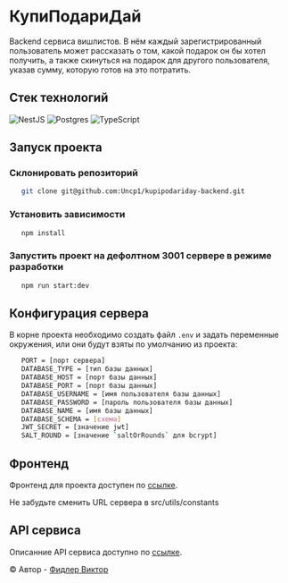 # КупиПодариДай

Backend сервиса вишлистов. В нём каждый зарегистрированный пользователь может рассказать о том, какой подарок он бы хотел получить, а также скинуться на подарок для другого пользователя, указав сумму, которую готов на это потратить.

## Стек технологий

![NestJS](https://img.shields.io/badge/nestjs-%23E0234E.svg?style=for-the-badge&logo=nestjs&logoColor=white)
![Postgres](https://img.shields.io/badge/postgres-%23316192.svg?style=for-the-badge&logo=postgresql&logoColor=white)
![TypeScript](https://img.shields.io/badge/typescript-%23007ACC.svg?style=for-the-badge&logo=typescript&logoColor=white)

## Запуск проекта

### Склонировать репозиторий

```sh
   git clone git@github.com:Uncp1/kupipodariday-backend.git
```

### Установить зависимости

```sh
   npm install
```

### Запустить проект на дефолтном 3001 сервере в режиме разработки

```sh
   npm run start:dev
```

## Конфигурация сервера

В корне проекта необходимо создать файл `.env` и задать переменные окружения, или они будут взяты по умолчанию из проекта:

```sh
   PORT = [порт сервера]
   DATABASE_TYPE = [тип базы данных]
   DATABASE_HOST = [порт базы данных]
   DATABASE_PORT = [порт базы данных]
   DATABASE_USERNAME = [имя пользователя базы данных]
   DATABASE_PASSWORD = [пароль пользователя базы данных]
   DATABASE_NAME = [имя базы данных]
   DATABASE_SCHEMA = [схема]
   JWT_SECRET = [значение jwt]
   SALT_ROUND = [значение `saltOrRounds` для bcrypt]
```

## Фронтенд

Фронтенд для проекта доступен по [ссылке](https://github.com/yandex-praktikum/kupipodariday-frontend).

Не забудьте сменить URL сервера в src/utils/constants

## API сервиса

Описанние API сервиса доступно по [ссылке](https://app.swaggerhub.com/apis/zlocate/KupiPodariDay/1.0.0#).

&copy; Автор - [Фидлер Виктор][author-github]

[//]: # 'Общие переменные автора'
[author-github]: https://github.com/Uncp1
